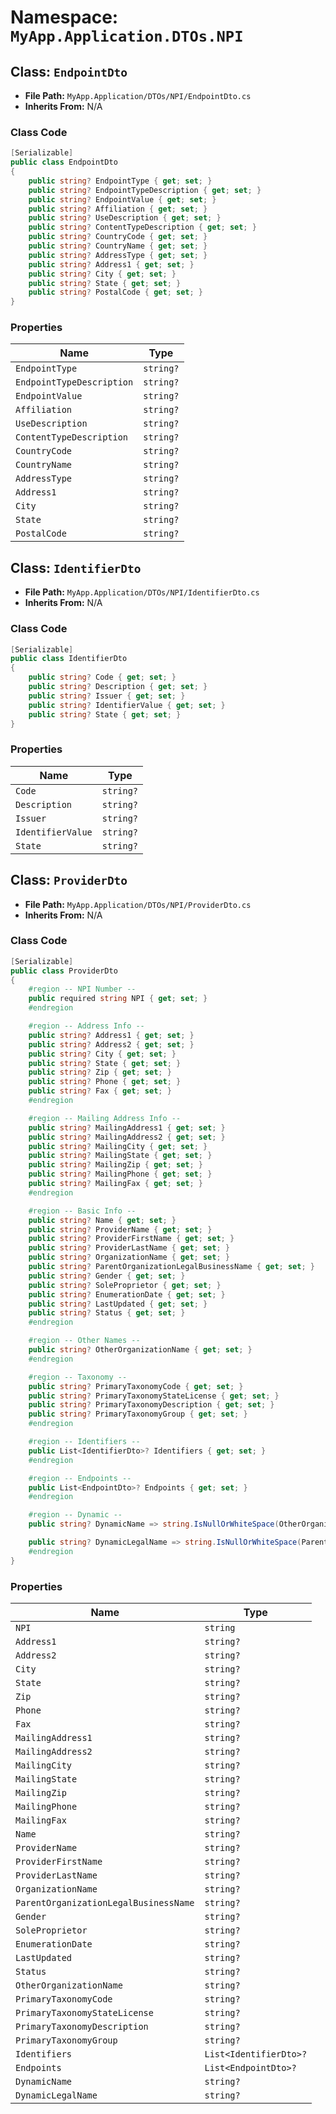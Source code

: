 # Namespace: `MyApp.Application.DTOs.NPI`

## Class: `EndpointDto`

- **File Path:** `MyApp.Application/DTOs/NPI/EndpointDto.cs`
- **Inherits From:** N/A

### Class Code

```csharp
[Serializable]
public class EndpointDto
{
    public string? EndpointType { get; set; }
    public string? EndpointTypeDescription { get; set; }
    public string? EndpointValue { get; set; }
    public string? Affiliation { get; set; }
    public string? UseDescription { get; set; }
    public string? ContentTypeDescription { get; set; }
    public string? CountryCode { get; set; }
    public string? CountryName { get; set; }
    public string? AddressType { get; set; }
    public string? Address1 { get; set; }
    public string? City { get; set; }
    public string? State { get; set; }
    public string? PostalCode { get; set; }
}

```

### Properties

| Name | Type |
|------|------|
| `EndpointType` | `string?` |
| `EndpointTypeDescription` | `string?` |
| `EndpointValue` | `string?` |
| `Affiliation` | `string?` |
| `UseDescription` | `string?` |
| `ContentTypeDescription` | `string?` |
| `CountryCode` | `string?` |
| `CountryName` | `string?` |
| `AddressType` | `string?` |
| `Address1` | `string?` |
| `City` | `string?` |
| `State` | `string?` |
| `PostalCode` | `string?` |

## Class: `IdentifierDto`

- **File Path:** `MyApp.Application/DTOs/NPI/IdentifierDto.cs`
- **Inherits From:** N/A

### Class Code

```csharp
[Serializable]
public class IdentifierDto
{
    public string? Code { get; set; }
    public string? Description { get; set; }
    public string? Issuer { get; set; }
    public string? IdentifierValue { get; set; }
    public string? State { get; set; }
}

```

### Properties

| Name | Type |
|------|------|
| `Code` | `string?` |
| `Description` | `string?` |
| `Issuer` | `string?` |
| `IdentifierValue` | `string?` |
| `State` | `string?` |

## Class: `ProviderDto`

- **File Path:** `MyApp.Application/DTOs/NPI/ProviderDto.cs`
- **Inherits From:** N/A

### Class Code

```csharp
[Serializable]
public class ProviderDto
{
    #region -- NPI Number --
    public required string NPI { get; set; }
    #endregion

    #region -- Address Info --
    public string? Address1 { get; set; }
    public string? Address2 { get; set; }
    public string? City { get; set; }
    public string? State { get; set; }
    public string? Zip { get; set; }
    public string? Phone { get; set; }
    public string? Fax { get; set; }
    #endregion

    #region -- Mailing Address Info --
    public string? MailingAddress1 { get; set; }
    public string? MailingAddress2 { get; set; }
    public string? MailingCity { get; set; }
    public string? MailingState { get; set; }
    public string? MailingZip { get; set; }
    public string? MailingPhone { get; set; }
    public string? MailingFax { get; set; }
    #endregion

    #region -- Basic Info --
    public string? Name { get; set; }
    public string? ProviderName { get; set; }
    public string? ProviderFirstName { get; set; }
    public string? ProviderLastName { get; set; }
    public string? OrganizationName { get; set; }
    public string? ParentOrganizationLegalBusinessName { get; set; }
    public string? Gender { get; set; }
    public string? SoleProprietor { get; set; }
    public string? EnumerationDate { get; set; }
    public string? LastUpdated { get; set; }
    public string? Status { get; set; }
    #endregion

    #region -- Other Names --
    public string? OtherOrganizationName { get; set; }
    #endregion

    #region -- Taxonomy --
    public string? PrimaryTaxonomyCode { get; set; }
    public string? PrimaryTaxonomyStateLicense { get; set; }
    public string? PrimaryTaxonomyDescription { get; set; }
    public string? PrimaryTaxonomyGroup { get; set; }
    #endregion

    #region -- Identifiers --
    public List<IdentifierDto>? Identifiers { get; set; }
    #endregion

    #region -- Endpoints --
    public List<EndpointDto>? Endpoints { get; set; }
    #endregion

    #region -- Dynamic --
    public string? DynamicName => string.IsNullOrWhiteSpace(OtherOrganizationName) ? Name : OtherOrganizationName;

    public string? DynamicLegalName => string.IsNullOrWhiteSpace(ParentOrganizationLegalBusinessName) ? Name : ParentOrganizationLegalBusinessName;
    #endregion
}

```

### Properties

| Name | Type |
|------|------|
| `NPI` | `string` |
| `Address1` | `string?` |
| `Address2` | `string?` |
| `City` | `string?` |
| `State` | `string?` |
| `Zip` | `string?` |
| `Phone` | `string?` |
| `Fax` | `string?` |
| `MailingAddress1` | `string?` |
| `MailingAddress2` | `string?` |
| `MailingCity` | `string?` |
| `MailingState` | `string?` |
| `MailingZip` | `string?` |
| `MailingPhone` | `string?` |
| `MailingFax` | `string?` |
| `Name` | `string?` |
| `ProviderName` | `string?` |
| `ProviderFirstName` | `string?` |
| `ProviderLastName` | `string?` |
| `OrganizationName` | `string?` |
| `ParentOrganizationLegalBusinessName` | `string?` |
| `Gender` | `string?` |
| `SoleProprietor` | `string?` |
| `EnumerationDate` | `string?` |
| `LastUpdated` | `string?` |
| `Status` | `string?` |
| `OtherOrganizationName` | `string?` |
| `PrimaryTaxonomyCode` | `string?` |
| `PrimaryTaxonomyStateLicense` | `string?` |
| `PrimaryTaxonomyDescription` | `string?` |
| `PrimaryTaxonomyGroup` | `string?` |
| `Identifiers` | `List<IdentifierDto>?` |
| `Endpoints` | `List<EndpointDto>?` |
| `DynamicName` | `string?` |
| `DynamicLegalName` | `string?` |

